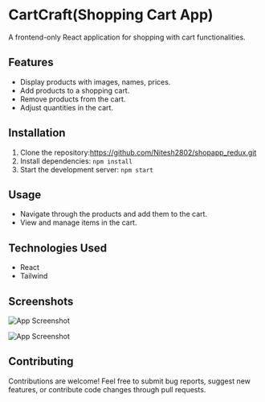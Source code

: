 # CartCraft(Shopping Cart App)

A frontend-only React application for shopping with cart functionalities.

## Features

- Display products with images, names, prices.
- Add products to a shopping cart.
- Remove products from the cart.
- Adjust quantities in the cart.

## Installation

1. Clone the repository:https://github.com/Nitesh2802/shopapp_redux.git
2. Install dependencies: `npm install`
3. Start the development server: `npm start`

## Usage

- Navigate through the products and add them to the cart.
- View and manage items in the cart.

## Technologies Used

- React
- Tailwind

## Screenshots

![App Screenshot](https://github.com/Nitesh2802/shopapp_redux/blob/main/public/Screenshot%20(1831).png?raw=true)

![App Screenshot](https://github.com/Nitesh2802/shopapp_redux/blob/main/public/Screenshot%20(1832).png?raw=true)

## Contributing

Contributions are welcome! Feel free to submit bug reports, suggest new features, or contribute code changes through pull requests.

